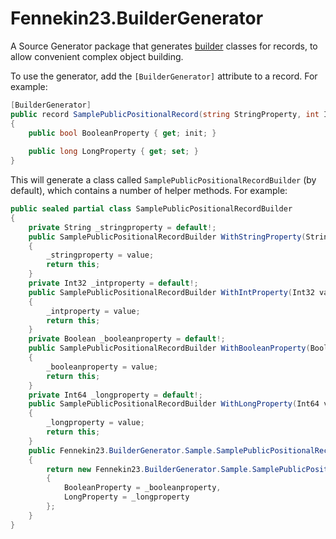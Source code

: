 # Fennekin23.BuilderGenerator

A Source Generator package that generates [builder](https://refactoring.guru/design-patterns/builder) classes for records, to allow convenient complex object building.

To use the generator, add the `[BuilderGenerator]` attribute to a record. For example:

```csharp
[BuilderGenerator]
public record SamplePublicPositionalRecord(string StringProperty, int IntProperty)
{
    public bool BooleanProperty { get; init; }
             
    public long LongProperty { get; set; }
}
```

This will generate a class called `SamplePublicPositionalRecordBuilder` (by default), which contains a number of helper methods. For example:

```csharp
public sealed partial class SamplePublicPositionalRecordBuilder
{
    private String _stringproperty = default!;
    public SamplePublicPositionalRecordBuilder WithStringProperty(String value)
    {
        _stringproperty = value;
        return this;
    }
    private Int32 _intproperty = default!;
    public SamplePublicPositionalRecordBuilder WithIntProperty(Int32 value)
    {
        _intproperty = value;
        return this;
    }
    private Boolean _booleanproperty = default!;
    public SamplePublicPositionalRecordBuilder WithBooleanProperty(Boolean value)
    {
        _booleanproperty = value;
        return this;
    }
    private Int64 _longproperty = default!;
    public SamplePublicPositionalRecordBuilder WithLongProperty(Int64 value)
    {
        _longproperty = value;
        return this;
    }
    public Fennekin23.BuilderGenerator.Sample.SamplePublicPositionalRecord Build()
    {
        return new Fennekin23.BuilderGenerator.Sample.SamplePublicPositionalRecord(StringProperty: _stringproperty, IntProperty: _intproperty)
        {
            BooleanProperty = _booleanproperty,
            LongProperty = _longproperty
        };
    }
}
```